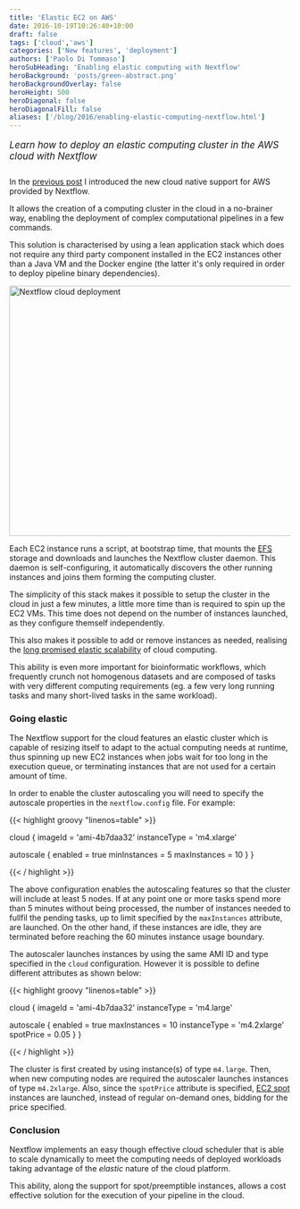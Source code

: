 ```yaml
---
title: 'Elastic EC2 on AWS'
date: 2016-10-19T10:26:40+10:00
draft: false
tags: ['cloud','aws']
categories: ['New features', 'deployment']
authors: ['Paolo Di Tommaso']
heroSubHeading: 'Enabling elastic computing with Nextflow'
heroBackground: 'posts/green-abstract.png'
heroBackgroundOverlay: false
heroHeight: 500
heroDiagonal: false
heroDiagonalFill: false
aliases: ['/blog/2016/enabling-elastic-computing-nextflow.html']
---
```


<p class="text-muted" style='font-size: 1.2em; padding-bottom: 10px'>
<i>Learn how to deploy an elastic computing cluster in the AWS cloud with Nextflow </i>
</p>


In the [previous post](/posts/2016/deploy-in-the-cloud-at-snap-of-a-finger) I introduced
the new cloud native support for AWS provided by Nextflow.

It allows the creation of a computing cluster in the cloud in a no-brainer way, enabling
the deployment of complex computational pipelines in a few commands.

This solution is characterised by using a lean application stack which does not
require any third party component installed in the EC2 instances other than a Java VM and the
Docker engine (the latter it's only required in order to deploy pipeline binary dependencies).

<img alt='Nextflow cloud deployment' width='640' height='448' src='/posts/cloud-deployment.png' />

Each EC2 instance runs a script, at bootstrap time, that mounts the [EFS](https://aws.amazon.com/efs/)
storage and downloads and launches the Nextflow cluster daemon. This daemon is self-configuring,
it automatically discovers the other running instances and joins them forming the computing cluster.

The simplicity of this stack makes it possible to setup the cluster in the cloud in just a few minutes,
a little more time than is required to spin up the EC2 VMs. This time does not depend on
the number of instances launched, as they configure themself independently.

This also makes it possible to add or remove instances as needed, realising the [long promised
elastic scalability](http://www.nextplatform.com/2016/09/21/three-great-lies-cloud-computing/)
of cloud computing.  

This ability is even more important for bioinformatic workflows, which frequently crunch
not homogenous datasets and are composed of tasks with very different computing requirements
(eg. a few very long running tasks and many short-lived tasks in the same workload).


### Going elastic

The Nextflow support for the cloud features an elastic cluster which is capable of resizing itself
to adapt to the actual computing needs at runtime, thus spinning up new EC2 instances when jobs
wait for too long in the execution queue, or terminating instances that are not used for
a certain amount of time.

In order to enable the cluster autoscaling you will need to specify the autoscale
properties in the `nextflow.config` file. For example:


{{< highlight groovy "linenos=table" >}}

cloud {
  imageId = 'ami-4b7daa32'
  instanceType = 'm4.xlarge'

  autoscale {
     enabled = true
     minInstances = 5
     maxInstances = 10
  }
}

{{< / highlight >}}

The above configuration enables the autoscaling features so that the cluster will include
at least 5 nodes. If at any point one or more tasks spend more than 5 minutes without being
processed, the number of instances needed to fullfil the pending tasks, up to limit specified
by the `maxInstances` attribute, are launched. On the other hand, if these instances are
idle, they are terminated before reaching the 60 minutes instance usage boundary.

The autoscaler launches instances by using the same AMI ID and type specified in the `cloud`
configuration. However it is possible to define different attributes as shown below:

{{< highlight groovy "linenos=table" >}}

cloud {
  imageId = 'ami-4b7daa32'
  instanceType = 'm4.large'

  autoscale {
     enabled = true
     maxInstances = 10
     instanceType = 'm4.2xlarge'
     spotPrice = 0.05
  }
}

{{< / highlight >}}

The cluster is first created by using instance(s) of type `m4.large`. Then, when new
computing nodes are required the autoscaler launches instances of type `m4.2xlarge`.
Also, since the `spotPrice` attribute is specified, [EC2 spot](https://aws.amazon.com/ec2/spot/)
instances are launched, instead of regular on-demand ones, bidding for the price specified.

### Conclusion

Nextflow implements an easy though effective cloud scheduler that is able to scale dynamically
to meet the computing needs of deployed workloads taking advantage of the *elastic* nature
of the cloud platform.

This ability, along the support for spot/preemptible instances, allows a cost effective solution
for the execution of your pipeline in the cloud.
